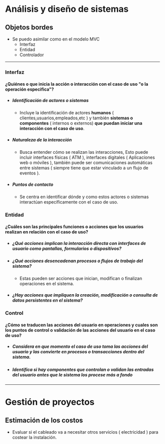 # Análisis y diseño de sistemas
## Objetos bordes
- Se puedo asimilar como en el modelo MVC
	- Interfaz
	- Entidad
	- Controlador
 ---
### Interfaz
#### ¿Quiénes o que inicia la acción o interacción con el caso de uso "o la operación especifica"?
- ##### Identificación de actores o sistemas
	- Incluye la identificación de actores **humanos** ( clientes,usuarios,empleados,etc ) y también **sistemas o componentes** ( internos o externos) **que puedan iniciar una interacción con el caso de uso**.
- ##### Naturaleza de la interacción
	- Busca entender cómo se realizan las interacciones, Esto puede incluir interfaces físicas ( ATM ), interfaces digitales ( Aplicaciones web o móviles ), también puede ser comunicaciones automáticas entre sistemas ( siempre tiene que estar vinculado a un flujo de eventos ).
- ##### Puntos de contacto
	- Se centra en identificar dónde y como estos actores o sistemas interactúan específicamente con el caso de uso.


### Entidad
#### ¿Cuáles son las principales funciones o acciones que los usuarios realizan en relación con el caso de uso?
- ##### ¿Qué acciones implican la interacción directa con interfaces de usuario como pantallas, formularios o dispositivos?
- ##### ¿Qué acciones desencadenan procesos o flujos de trabajo del sistema?
	- Estas pueden ser acciones que inician, modifican o finalizan operaciones en el sistema.
- ##### ¿Hay acciones que impliquen la creación, modificación o consulta de datos persistentes en el sistema?

### Control
#### ¿Cómo se traducen las acciones del usuario en operaciones y cuales son los puntos de control o validación de las acciones del usuario en el caso de uso?
- ##### Considera en que momento el caso de uso toma las acciones del usuario y las convierte en procesos o transacciones dentro del sistema.
- ##### Identifica si hay componentes que controlan o validan las entradas del usuario antes que le sistema los procese más a fondo

---

# Gestión de proyectos

## Estimación de los costos
- Evaluar si el cableado va a necesitar otros servicios ( electricidad ) para costear la instalación.